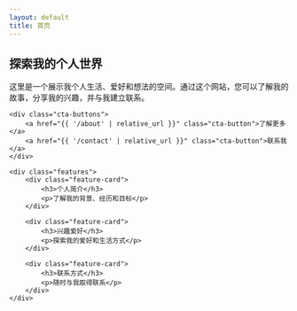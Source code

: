 ```yaml
---
layout: default
title: 首页
---
```


<section class="landing-page">
    <h1>探索我的个人世界</h1>
    <p>这里是一个展示我个人生活、爱好和想法的空间。通过这个网站，您可以了解我的故事，分享我的兴趣，并与我建立联系。</p>
    
    <div class="cta-buttons">
        <a href="{{ '/about' | relative_url }}" class="cta-button">了解更多</a>
        <a href="{{ '/contact' | relative_url }}" class="cta-button">联系我</a>
    </div>
    
    <div class="features">
        <div class="feature-card">
            <h3>个人简介</h3>
            <p>了解我的背景、经历和目标</p>
        </div>
        
        <div class="feature-card">
            <h3>兴趣爱好</h3>
            <p>探索我的爱好和生活方式</p>
        </div>
        
        <div class="feature-card">
            <h3>联系方式</h3>
            <p>随时与我取得联系</p>
        </div>
    </div>
</section> 